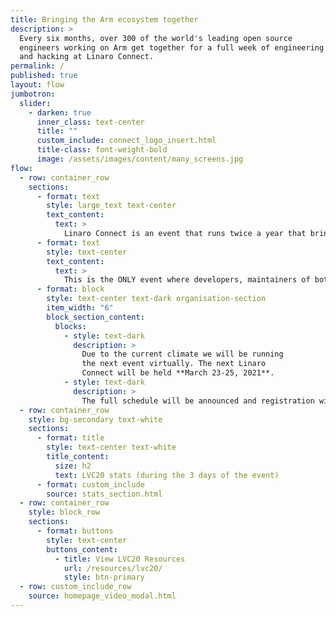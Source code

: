 ```yaml
---
title: Bringing the Arm ecosystem together
description: >
  Every six months, over 300 of the world's leading open source
  engineers working on Arm get together for a full week of engineering sessions
  and hacking at Linaro Connect.
permalink: /
published: true
layout: flow
jumbotron:
  slider:
    - darken: true
      inner_class: text-center
      title: ""
      custom_include: connect_logo_insert.html
      title-class: font-weight-bold
      image: /assets/images/content/many_screens.jpg
flow:
  - row: container_row
    sections:
      - format: text
        style: large_text text-center
        text_content: 
          text: >
            Linaro Connect is an event that runs twice a year that brings together the Arm Ecosystem.
      - format: text
        style: text-center
        text_content:
          text: >
            This is the ONLY event where developers, maintainers of both hardware and software can collaborate and discuss common problems.
      - format: block
        style: text-center text-dark organisation-section
        item_width: "6"
        block_section_content:
          blocks:
            - style: text-dark
              description: >
                Due to the current climate we will be running
                the next event virtually. The next Linaro
                Connect will be held **March 23-25, 2021**.
            - style: text-dark
              description: >
                The full schedule will be announced and registration will open on 26 January
  - row: container_row
    style: bg-secondary text-white
    sections:
      - format: title
        style: text-center text-white
        title_content:
          size: h2
          text: LVC20 stats (during the 3 days of the event)
      - format: custom_include
        source: stats_section.html
  - row: container_row
    style: block_row
    sections:
      - format: buttons
        style: text-center
        buttons_content:
          - title: View LVC20 Resources
            url: /resources/lvc20/
            style: btn-primary
  - row: custom_include_row
    source: homepage_video_modal.html
---
```

